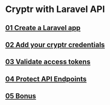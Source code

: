 # Cryptr with Laravel API

## [01 Create a Laravel app](https://github.com/cryptr-examples/cryptr-laravel-api-sample/tree/01-create-laravel-app)

## [02 Add your cryptr credentials](https://github.com/cryptr-examples/cryptr-laravel-api-sample/tree/02-add-your-cryptr-credentials)

## [03 Validate access tokens](https://github.com/cryptr-examples/cryptr-laravel-api-sample/tree/03-validate-access-tokens)

## [04 Protect API Endpoints](https://github.com/cryptr-examples/cryptr-laravel-api-sample/tree/04-protect-api-endpoints)

## [05 Bonus](https://github.com/cryptr-examples/cryptr-laravel-api-sample/tree/05-bonus)
